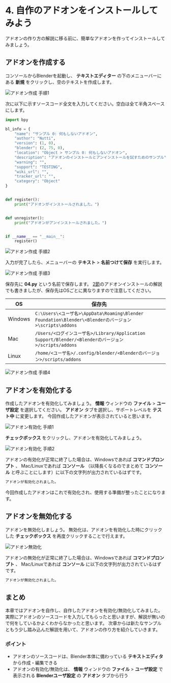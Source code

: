 # 4. 自作のアドオンをインストールしてみよう

アドオンの作り方の解説に移る前に、簡単なアドオンを作ってインストールしてみましょう。

## アドオンを作成する

コンソールからBlenderを起動し、 **テキストエディター** の下のメニューバーにある **新規** をクリックし、空のテキストを作成します。

![アドオン作成 手順1](https://dl.dropboxusercontent.com/s/6x7jkbaadtehb2e/blender_make_add-on_1.png "アドオン作成 手順1")

次に以下に示すソースコード全文を入力してください。空白は全て半角スペースにします。

```py3:04.py
import bpy

bl_info = {
	"name": "サンプル 0: 何もしないアドオン",
	"author": "Nutti",
	"version": (1, 0),
	"blender": (2, 75, 0),
	"location": "Object > サンプル 0: 何もしないアドオン",
	"description": "アドオンのインストールとアンインストールを試すためのサンプル",
	"warning": "",
	"support": "TESTING",
	"wiki_url": "",
	"tracker_url": "",
	"category": "Object"
}


def register():
	print("アドオンがインストールされました。")


def unregister():
	print("アドオンがアンインストールされました。")


if __name__ == "__main__":
	register()

```

![アドオン作成 手順2](https://dl.dropboxusercontent.com/s/t6agj2bu859vk1c/blender_make_add-on_2.png "アドオン作成 手順2")

入力が完了したら、メニューバーの **テキスト** > **名前つけて保存** を実行します。

![アドオン作成 手順3](https://dl.dropboxusercontent.com/s/cbwyg0yebb8loww/blender_make_add-on_3.png "アドオン作成 手順3")

保存先に **04.py** という名前で保存します。
[2節](02_Use_Blender_Add-on.md)のアドオンインストールの解説でも書きましたが、保存先はOSごとに異なりますので注意してください。

|OS|保存先|
|--|--|
|Windows|```C:\Users\<ユーザ名>\AppData\Roaming\Blender Foundation\Blender\<Blenderのバージョン>\scripts\addons```|
|Mac|```/Users/<ログインユーザ名>/Library/Application Support/Blender/<Blenderのバージョン>/scripts/addons```|
|Linux|```/home/<ユーザ名>/.config/blender/<Blenderのバージョン>/scripts/addons```|

![アドオン作成 手順4](https://dl.dropboxusercontent.com/s/z9ibf7qz2t1jlj7/blender_make_add-on_4.png "アドオン作成 手順4")

## アドオンを有効化する

作成したアドオンを有効化してみましょう。
**情報** ウィンドウの **ファイル** > **ユーザ設定** を選択してください。
**アドオン** タブを選択し、サポートレベルを **テスト中** に変更します。
今回作成したアドオンが表示されていると思います。

![アドオン有効化 手順1](https://dl.dropboxusercontent.com/s/7p3apgnyvjj8dl0/blender_enable_add-on_1.png "アドオン有効化 手順1")

**チェックボックス** をクリックし、アドオンを有効化してみましょう。

![アドオン有効化 手順2](https://dl.dropboxusercontent.com/s/ghc3rhh2wf3v9zc/blender_enable_add-on_2.png "アドオン有効化 手順2")

アドオンの有効化が正常に終了した場合は、Windowsであれば **コマンドプロンプト** 、 Mac/Linuxであれば **コンソール** （以降長くなるのでまとめて **コンソール** と呼ぶことにします）に以下の文字列が出力されているはずです。

```sh
アドオンが有効化されました。
```

今回作成したアドオンはこれで有効化され、使用する準備が整ったことになります。

## アドオンを無効化する

アドオンを無効化しましょう。
無効化は、アドオンを有効化した時にクリックした **チェックボックス** を再度クリックすることで行えます。

![アドオン無効化](https://dl.dropboxusercontent.com/s/73xlppzkxu21u5w/blender_disable_add-on.png "アドオン無効化")

アドオンの無効化が正常に終了した場合は、Windowsであれば **コマンドプロンプト** 、 Mac/Linuxであれば **コンソール** に以下の文字列が出力されているはずです。

```sh
アドオンが無効化されました。
```

## まとめ

本章ではアドオンを自作し、自作したアドオンを有効化/無効化してみました。
実際にアドオンのソースコードを入力してもらったと思いますが、解説が無いので何をしているかよくわからなかったと思います。
次章からは新たなサンプルともう少し踏み込んだ解説を用いて、アドオンの作り方を紹介していきます。

### ポイント

* アドオンのソースコードは、Blender本体に備わっている **テキストエディタ** から作成・編集できる
* アドオンの有効化/無効化は、 **情報** ウィンドウの **ファイル** > **ユーザ設定** で表示される **Blenderユーザ設定** の **アドオン** タブから行う
